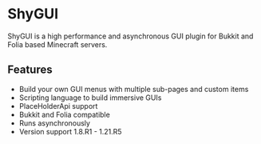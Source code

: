 # ShyGUI

ShyGUI is a high performance and asynchronous GUI plugin for Bukkit and Folia based Minecraft servers.

## Features

* Build your own GUI menus with multiple sub-pages and custom items
* Scripting language to build immersive GUIs
* PlaceHolderApi support
* Bukkit and Folia compatible
* Runs asynchronously
* Version support 1.8.R1 - 1.21.R5